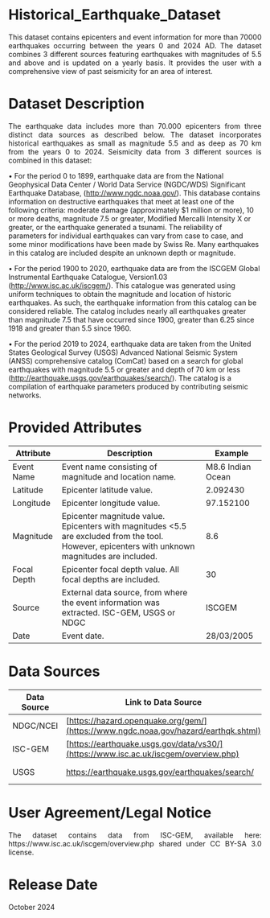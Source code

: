 # Historical_Earthquake_Dataset
<p align="justify">
This dataset contains epicenters and event information for more than 70000 earthquakes occurring between the years 0 and 2024 AD. The dataset combines 3 different sources featuring earthquakes with magnitudes of 5.5 and above and is updated on a yearly basis. It provides the user with a comprehensive view of past seismicity for an area of interest.
</p>

# Dataset Description
<p align="justify">
The earthquake data includes more than 70.000 epicenters from three distinct data sources as described below. The dataset incorporates historical earthquakes as small as magnitude 5.5 and as deep as 70 km from the years 0 to 2024.
Seismicity data from 3 different sources is combined in this dataset:
  
•	For the period 0 to 1899, earthquake data are from the National Geophysical Data Center / World Data Service (NGDC/WDS) Significant Earthquake Database, (http://www.ngdc.noaa.gov/). This database contains information on destructive earthquakes that meet at least one of the following criteria: moderate damage (approximately $1 million or more), 10 or more deaths, magnitude 7.5 or greater, Modified Mercalli Intensity X or greater, or the earthquake generated a tsunami. The reliability of parameters for individual earthquakes can vary from case to case, and some minor modifications have been made by Swiss Re. Many earthquakes in this catalog are included despite an unknown depth or magnitude. 

•	For the period 1900 to 2020, earthquake data are from the ISCGEM Global Instrumental Earthquake Catalogue, Version1.03 (http://www.isc.ac.uk/iscgem/). This catalogue was generated using uniform techniques to obtain the magnitude and location of historic earthquakes. As such, the earthquake information from this catalog can be considered reliable. The catalog includes nearly all earthquakes greater than magnitude 7.5 that have occurred since 1900, greater than 6.25 since 1918 and greater than 5.5 since 1960. 

•	For the period 2019 to 2024, earthquake data are taken from the United States Geological Survey (USGS) Advanced National Seismic System (ANSS) comprehensive catalog (ComCat) based on a search for global earthquakes with magnitude 5.5 or greater and depth of 70 km or less (http://earthquake.usgs.gov/earthquakes/search/). The catalog is a compilation of earthquake parameters produced by contributing seismic networks.
</p>

# Provided Attributes

Attribute | Description | Example |
--- | --- | --- | 
Event Name|Event name consisting of magnitude and location name.|M8.6 Indian Ocean|
Latitude|Epicenter latitude value.|2.092430|
Longitude|Epicenter longitude value.|97.152100|
Magnitude|Epicenter magnitude value. Epicenters with magnitudes <5.5 are excluded from the tool. However, epicenters with unknown magnitudes are included.|8.6|
Focal Depth|Epicenter focal depth value. All focal depths are included.|30|
Source|External data source, from where the event information was extracted. ISC-GEM, USGS or NDGC|ISCGEM|
Date|Event date.|28/03/2005|




# Data Sources

Data Source | Link to Data Source | Vintage |
--- | --- | --- | 
NDGC/NCEI| [https://hazard.openquake.org/gem/](https://www.ngdc.noaa.gov/hazard/earthqk.shtml) | 2011 |
ISC-GEM| [https://earthquake.usgs.gov/data/vs30/](https://www.isc.ac.uk/iscgem/overview.php) | June 2024 |
USGS| https://earthquake.usgs.gov/earthquakes/search/| August 2024 |

# User Agreement/Legal Notice

<p align="justify">
The dataset contains data from ISC-GEM, available here: https://www.isc.ac.uk/iscgem/overview.php shared under CC BY-SA 3.0 license.

# Release Date

October 2024
